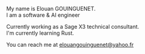 My name is Elouan GOUINGUENET.  
I am a software & AI engineer

Currently working as a Sage X3 technical consultant.  
I'm currently learning Rust.  

You can reach me at elouangouinguenet@yahoo.fr

<!---
- 👋 Hi, I’m @Skylli202
- 👀 I’m interested in ...
- 🌱 I’m currently learning ...
- 💞️ I’m looking to collaborate on ...
- 📫 How to reach me ...
--->

<!---
Skylli202/Skylli202 is a ✨ special ✨ repository because its `README.md` (this file) appears on your GitHub profile.
You can click the Preview link to take a look at your changes.
--->
